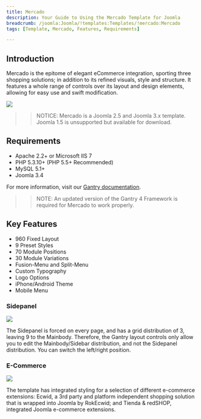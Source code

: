 ```yaml
---
title: Mercado
description: Your Guide to Using the Mercado Template for Joomla
breadcrumb: /joomla:Joomla/!templates:Templates/!mercado:Mercado
tags: [Template, Mercado, Features, Requirements]

---
```


Introduction
-----

Mercado is the epitome of elegant eCommerce integration, sporting three shopping solutions; in addition to its refined visuals, style and structure. It features a whole range of controls over its layout and design elements, allowing for easy use and swift modification.

![][theme]

>> NOTICE: Mercado is a Joomla 2.5 and Joomla 3.x template. Joomla 1.5 is unsupported but available for download.

Requirements
-----

* Apache 2.2+ or Microsoft IIS 7
* PHP 5.3.10+ (PHP 5.5+ Recommended)
* MySQL 5.1+
* Joomla 3.4

For more information, visit our [Gantry documentation][gantry].

>> NOTE: An updated version of the Gantry 4 Framework is required for Mercado to work properly.

Key Features
-----

* 960 Fixed Layout  
* 9 Preset Styles  
* 70 Module Positions  
* 30 Module Variations  
* Fusion-Menu and Split-Menu  
* Custom Typography  
* Logo Options  
* iPhone/Android Theme  
* Mobile Menu

### Sidepanel

![][sidepanel]

The Sidepanel is forced on every page, and has a grid distribution of 3, leaving 9 to the Mainbody. Therefore, the Gantry layout controls only allow you to edit the Mainbody/Sidebar distribution, and not the Sidepanel distribution. You can switch the left/right position.

### E-Commerce

![][ecommerce]

The template has integrated styling for a selection of different e-commerce extensions: Ecwid, a 3rd party and platform independent shopping solution that is wrapped into Joomla by RokEcwid; and Tienda & redSHOP, integrated Joomla e-commerce extensions.

[gantry]: http://gantry.org
[theme]: assets/mercado.jpeg
[sidepanel]: assets/sidepanel.jpg
[ecommerce]: assets/ecommerce.jpg
[fusion]: assets/fusion.jpg
